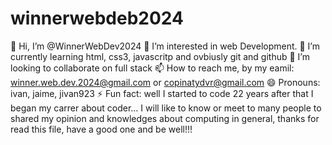 # winnerwebdeb2024
👋 Hi, I’m @WinnerWebDev2024
👀 I’m interested in web Development.
🌱 I’m currently learning html, css3, javascritp and ovbiusly git and github
💞️ I’m looking to collaborate on full stack
📫 How to reach me, by my eamil: winner.web.dev.2024@gmail.com or copinatydvr@gmail.com
😄 Pronouns: ivan, jaime, jivan923
⚡ Fun fact: well I started to code 22 years after that I began my carrer about coder...
I will like to know or meet to many people to shared my opinion and knowledges about computing in general, thanks for read this file, have a good one and be well!!!
